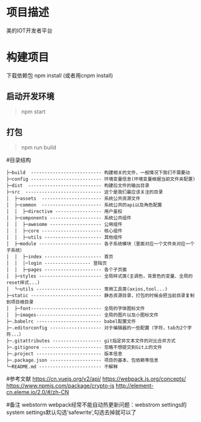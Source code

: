 # 项目描述
美的IOT开发者平台

# 构建项目

下载依赖包 npm install (或者用cnpm install)

## 启动开发环境 
> npm start

## 打包
> npm run build

#目录结构
```
├─build  -------------------------- 构建相关的文件，一般情况下我们不需要动
├─config -------------------------- 环境变量信息(环境变量根据当前文件夹配置)
├─dist  --------------------------- 构建后文件的输出目录
├─src  ---------------------------- 这个是我们最应该关注的目录
│  ├─assets  ---------------------- 系统公共资源文件
│  ├─common  ---------------------- 系统公共的api以及角色配置
│  │  ├─directive ----------------- 用户鉴权
│  ├─components ------------------- 系统公共组件
│  │  ├─awesome ------------------- 公用组件
│  │  ├─core ---------------------- 核心组件
│  │  ├─utils --------------------- 其他组件
│  ├─module ----------------------- 各子系统模块（里面对应一个文件夹对应一个子系统）
│  │  ├─index --------------------- 首页 
│  │  │─login ----------------- 登陆页
│  │  ├─pages --------------------- 各个子页面
│  ├─styles ----------------------- 全局样式类(主调色，背景色的变量、全局的reset样式...)
│  └─utils ------------------------ 常用工具类(axios,tool...)
├─static -------------------------- 静态资源目录，打包的时候会把当前目录复制到项目根目录
│  ├─font-------------------------- 全局的字体图标文件
│  ├─images------------------------ 全局的图片以及小图标文件
├─.babelrc ------------------------ babel配置文件
├─.editorconfig ------------------- 对于编辑器的一些配置（字符，tab为2个字符...）
├─.gitattributes ------------------ git指定非文本文件的对比合并方式
├─.gitignore ---------------------- 忽略不想提交到Git上的文件
├─.project ------------------------ 版本信息
├─.package.json ------------------- 项目的基本、包依赖等信息
└─README.md ----------------------- 不解释
```

#参考文献
https://cn.vuejs.org/v2/api/
https://webpack.js.org/concepts/
https://www.npmjs.com/package/crypto-js
http://element-cn.eleme.io/2.0/#/zh-CN

#备注
webstorm webpack经常不能自动热更新问题：webstrom settings的system settings默认勾选‘safewrite’,勾选去掉就可以了
